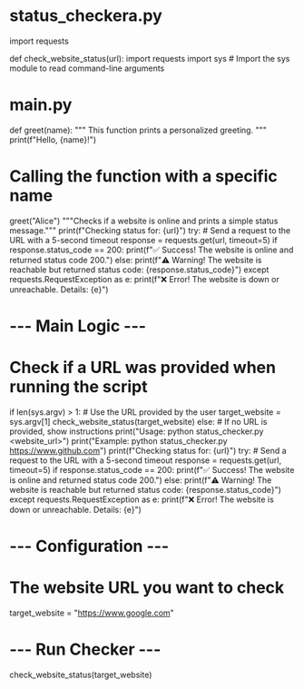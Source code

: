 # status_checkera.py
import requests

def check_website_status(url):
import requests
import sys # Import the sys module to read command-line arguments

# main.py

def greet(name):
  """
  This function prints a personalized greeting.
  """
  print(f"Hello, {name}!")

# Calling the function with a specific name
greet("Alice")    """Checks if a website is online and prints a simple status message."""
    print(f"Checking status for: {url}")
    try:
        # Send a request to the URL with a 5-second timeout
        response = requests.get(url, timeout=5)
        if response.status_code == 200:
            print(f"✅ Success! The website is online and returned status code 200.")
        else:
            print(f"⚠️ Warning! The website is reachable but returned status code: {response.status_code}")
    except requests.RequestException as e:
        print(f"❌ Error! The website is down or unreachable. Details: {e}")

# --- Main Logic ---
# Check if a URL was provided when running the script
if len(sys.argv) > 1:
    # Use the URL provided by the user
    target_website = sys.argv[1]
    check_website_status(target_website)
else:
    # If no URL is provided, show instructions
    print("Usage: python status_checker.py <website_url>")
    print("Example: python status_checker.py https://www.github.com")    print(f"Checking status for: {url}")
    try:
        # Send a request to the URL with a 5-second timeout
        response = requests.get(url, timeout=5)
        if response.status_code == 200:
            print(f"✅ Success! The website is online and returned status code 200.")
        else:
            print(f"⚠️ Warning! The website is reachable but returned status code: {response.status_code}")
    except requests.RequestException as e:
        print(f"❌ Error! The website is down or unreachable. Details: {e}")

# --- Configuration ---
# The website URL you want to check
target_website = "https://www.google.com"

# --- Run Checker ---
check_website_status(target_website)
